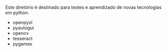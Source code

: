 Este diretório é destinado para testes e aprendizado de novas tecnologias em python.
- openpyxl
- pyautogui
- opencv
- tesseract
- pygames
